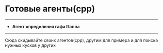 # Готовые агенты(cpp)

---

- __Агент определения гафа Паппа__

---

Сюда скидывайте своих агентов(cpp), другим для примера и для поиска нужных кусков у других
